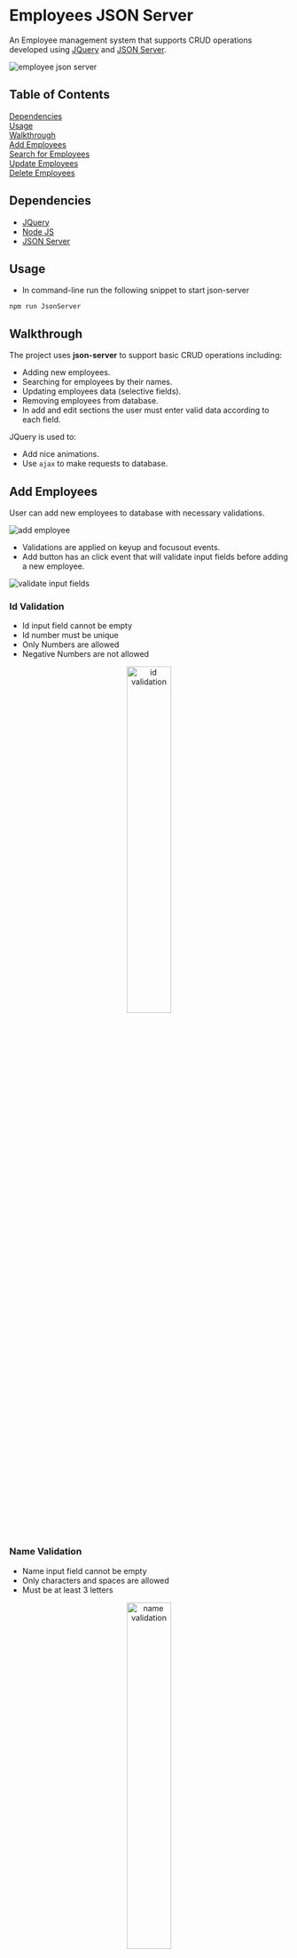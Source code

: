 # Employees JSON Server

An Employee management system that supports CRUD operations developed using [JQuery](https://jquery.com/) and [JSON Server](https://github.com/typicode/json-server).

![employee json server](doc/01.png)

## Table of Contents  
[Dependencies](#dependencies)  
[Usage](#usage)  
[Walkthrough](#walkthrough)  
[Add Employees](#add-employees)  
[Search for Employees](#search-for-employees)  
[Update Employees](#update-employees)  
[Delete Employees](#delete-employees)

## Dependencies

* [JQuery](https://jquery.com/) 
* [Node JS](https://nodejs.org/)
* [JSON Server](https://github.com/typicode/json-server)

## Usage

* In command-line run the following snippet to start json-server

```
npm run JsonServer
```

## Walkthrough

The project uses **json-server** to support basic CRUD operations including:
* Adding new employees.
* Searching for employees by their names.
* Updating employees data (selective fields).
* Removing employees from database.
* In add and edit sections the user must enter valid data according to each field.

JQuery is used to:
* Add nice animations.
* Use `ajax` to make requests to database.

## Add Employees

User can add new employees to database with necessary validations.

![add employee](doc/02.png)

* Validations are applied on keyup and focusout events.
* Add button has an click event that will validate input fields before adding a new employee.

![validate input fields](doc/03.png)


### Id Validation

* Id input field cannot be empty
* Id number must be unique
* Only Numbers are allowed
* Negative Numbers are not allowed

<p align="center" width="100%">
    <img width="40%" src="doc/04.png" alt="id validation"> 
</p>

### Name Validation

* Name input field cannot be empty
* Only characters and spaces are allowed
* Must be at least 3 letters

<p align="center" width="100%">
    <img width="40%" src="doc/05.png" alt="name validation"> 
</p>


### Age Validation

* Age input field cannot be empty
* Only Numbers are allowed
* Age must be between 20 and 60

<p align="center" width="100%">
    <img width="40%" src="doc/06.png" alt="age validation"> 
</p>

### Salary Validation

* Salary input field cannot be empty
* Only Numbers are allowed
* Negative Numbers are not allowed

<p align="center" width="100%">
    <img width="40%" src="doc/07.png" alt="salary validation"> 
</p>

### Department select menu

* There are 3 departments: AI, OS and PD.

<p align="center" width="100%">
    <img width="40%" src="doc/08.png" alt="department select menu"> 
</p>

## Search for Employees

* Search for employees by their names
* Regular expression is used to filter employees.
* After each key press, a get request is sent to the database.

![search for employees](doc/09.png)
 
## Update Employees

![update employee](doc/10.png)

Steps to update employee's data:
1. Select the id of employee to update his/her data.
2. Select fields of data to be modified.
3. Enter data then press update.

![how to update employee's data](doc/11.png)

* After updating data:
  
<p align="center" width="100%">
    <img width="80%" src="doc/12.png" alt="update results"> 
</p>

* **Note**: Id selection menu will be updated automatically whenever the user adds or removes an employee.

<p align="center" width="100%">
    <img width="40%" src="doc/13.png" alt="id select menu"> 
</p>

## Delete Employees

![delete employees](doc/14.png)

* In delete section, each table record will be assigned to a click event to enable user to select employees.

![select employees to delete](doc/15.png)
  
* After selecting employees and clicking on delete button, a confirmation message will pop up.

![confirm delete](doc/16.png)

* After confirmation, selected users will be removed from the database.

![refresh table](doc/17.png)

* When navigating to other sections, click event will be removed from table records.